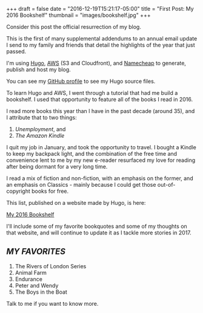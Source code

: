 +++
draft = false
date = "2016-12-19T15:21:17-05:00"
title = "First Post: My 2016 Bookshelf"
thumbnail = "images/bookshelf.jpg"
+++

Consider this post the official resurrection of my blog.

This is the first of many supplemental addendums to an annual email update I send to my family and friends that detail the highlights of the year that just passed.

I'm using [Hugo](https://gohugo.io/), [AWS](https://aws.amazon.com/) (S3 and Cloudfront), and [Namecheap](https://www.namecheap.com/) to generate, publish and host my blog.

You can see my [GitHub profile](https://www.github.com/sunisho) to see my Hugo source files.

To learn Hugo and AWS, I went through a tutorial that had me build a bookshelf. I used that opportunity to feature all of the books I read in 2016.

I read more books this year than I have in the past decade (around 35), and I attribute that to two things:

1. *Unemployment*, and
2. *The Amazon Kindle*

I quit my job in January, and took the opportunity to travel. I bought a Kindle to keep my backpack light, and the combination of the free time and convenience lent to me by my new e-reader resurfaced my love for reading after being dormant for a very long time.

I read a mix of fiction and non-fiction, with an emphasis on the former, and an emphasis on Classics - mainly because I could get those out-of-copyright books for free.

This list, published on a website made by Hugo, is here:

[My 2016 Bookshelf](https://shomedia.com/blog/bookshelf/)

I'll include some of my favorite bookquotes and some of my thoughts on that website, and will continue to update it as I tackle more stories in 2017.

## *MY FAVORITES*

1. The Rivers of London Series
2. Animal Farm
3. Endurance
4. Peter and Wendy
5. The Boys in the Boat

Talk to me if you want to know more.

